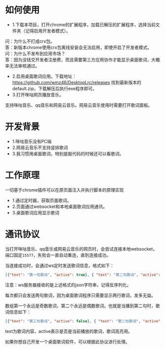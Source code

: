 # 如何使用
- 1.下载本项目，打开chrome的扩展程序，加载已解压的扩展程序，选择当前文件夹（记得启用开发者模式）。

问：为什么不打成crx包。     
答：新版本chrome使用crx包离线安装会无法启用，即使开启了开发者模式。    
问：为什么不发布到应用市场？      
答：因为没钱交开发者注册费，而且需要第三方应用协作才能显示桌面歌词，大概率无法审核通过。    

- 2.启用桌面歌词应用。下载地址：https://github.com/wmz46/DesktopLrc/releases 找到最新版本的default.zip，下载解压后执行exe程序即可。
- 3.打开咪咕网页播放音乐。

支持咪咕音乐、qq音乐和网易云音乐。网易云音乐使用时需要打开歌词面板。
# 开发背景
- 1.咪咕音乐没有PC端
- 2.网易云音乐不支持竖排歌词
- 3.我习惯用桌面歌词，特别是敲代码的时候还可以看歌词。


# 工作原理
一切基于chrome插件可以在原页面注入并执行脚本的原理实现

- 1.通过定时器，获取页面歌词。
- 2.页面通过websocket和本地桌面歌词应用通讯。
- 3.桌面歌词应用显示歌词

# 通讯协议
当打开咪咕音乐、qq音乐或网易云音乐的网页时，会尝试连接本地websocket，端口固定`15577`，失败会一直自动重连，直到连接成功。

当连接成功时，会通过ws定时发送歌词信息，格式如下：
```json
[{"text": "第一句歌词", "active": true}, { "text": "第二句歌词", "active": false }]
```
注意：ws服务器接收的是上述格式的json字符串，记得反序列化。

每次都只会发送两句歌词，因为桌面歌词程序只需要显示两行歌词，发多无益。

数组第一个永远是奇数歌词，第二个永远是偶数歌词。也就是当播到第二句时，歌词信息如下：
```json
[{"text": "第三句歌词", "active": false}, { "text": "第二句歌词", "active": true }]
```

text为歌词内容，active表示是否是当前播放的歌词，歌词高亮用。

如果你想自己开发一个桌面歌词软件，可以根据此协议进行处理。

